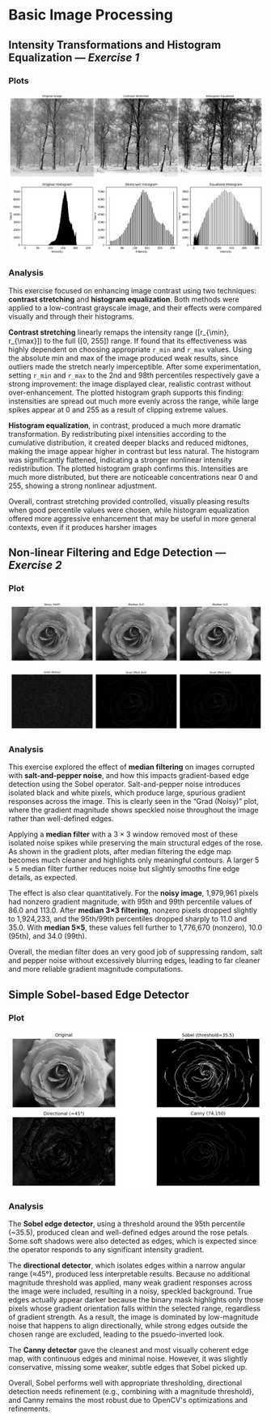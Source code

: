 # Basic Image Processing

## Intensity Transformations and Histogram Equalization — *Exercise 1*
### Plots
![Histogram plot](images/plots/constrast_comparison_plot.png)
![Histogram graph](images/plots/histogram_graph.png)

### Analysis
This exercise focused on enhancing image contrast using two techniques: **contrast stretching** and **histogram equalization**. Both methods were applied to a low-contrast grayscale image, and their effects were compared visually and through their histograms.

**Contrast stretching** linearly remaps the intensity range ([r_{\min}, r_{\max}]) to the full ([0, 255]) range. If found that its effectiveness was highly dependent on choosing appropriate `r_min` and `r_max` values. Using the absolute min and max of the image produced weak results, since outliers made the stretch nearly imperceptible. After some experimentation, setting `r_min` and `r_max` to the 2nd and 98th percentiles respectively gave a strong improvement: the image displayed clear, realistic contrast without over-enhancement. The plotted histogram graph supports this finding: instensities are spread out much more evenly across the range, while large spikes appear at 0 and 255 as a result of clipping extreme values.

**Histogram equalization**, in contrast, produced a much more dramatic transformation. By redistributing pixel intensities according to the cumulative distribution, it created deeper blacks and reduced midtones, making the image appear higher in contrast but less natural. The histogram was significantly flattened, indicating a stronger nonlinear intensity redistribution. The plotted histogram graph confirms this. Intensities are much more distributed, but there are noticeable concentrations near 0 and 255, showing a strong nonlinear adjustment.

Overall, contrast stretching provided controlled, visually pleasing results when good percentile values were chosen, while histogram equalization offered more aggressive enhancement that may be useful in more general contexts, even if it produces harsher images

## Non-linear Filtering and Edge Detection &mdash; _Exercise 2_
### Plot
![Non-linear Filtering Plot](images/plots/s&p_median_plot.png)

### Analysis
This exercise explored the effect of **median filtering** on images corrupted with **salt-and-pepper noise**, and how this impacts gradient-based edge detection using the Sobel operator. Salt-and-pepper noise introduces isolated black and white pixels, which produce large, spurious gradient responses across the image. This is clearly seen in the “Grad (Noisy)” plot, where the gradient magnitude shows speckled noise throughout the image rather than well-defined edges.

Applying a **median filter** with a $3 \times 3$ window removed most of these isolated noise spikes while preserving the main structural edges of the rose. As shown in the gradient plots, after median filtering the edge map becomes much cleaner and highlights only meaningful contours. A larger $5 \times 5$ median filter further reduces noise but slightly smooths fine edge details, as expected.

The effect is also clear quantitatively. For the **noisy image**, 1,979,961 pixels had nonzero gradient magnitude, with 95th and 99th percentile values of 86.0 and 113.0. After **median 3×3 filtering**, nonzero pixels dropped slightly to 1,924,233, and the 95th/99th percentiles dropped sharply to 11.0 and 35.0. With **median 5×5**, these values fell further to 1,776,670 (nonzero), 10.0 (95th), and 34.0 (99th).

Overall, the median filter does an very good job of suppressing random, salt and pepper noise without excessively blurring edges, leading to far cleaner and more reliable gradient magnitude computations.

## Simple Sobel-based Edge Detector
### Plot
![Sobel plot](images/plots/sobel_gradient_plot.png)
### Analysis
The **Sobel edge detector**, using a threshold around the 95th percentile (~35.5), produced clean and well-defined edges around the rose petals. Some soft shadows were also detected as edges, which is expected since the operator responds to any significant intensity gradient.

The **directional detector**, which isolates edges within a narrow angular range (≈45°), produced less interpretable results. Because no additional magnitude threshold was applied, many weak gradient responses across the image were included, resulting in a noisy, speckled background. True edges actually appear darker because the binary mask highlights only those pixels whose gradient orientation falls within the selected range, regardless of gradient strength. As a result, the image is dominated by low-magnitude noise that happens to align directionally, while strong edges outside the chosen range are excluded, leading to the psuedo-inverted look.

The **Canny detector** gave the cleanest and most visually coherent edge map, with continuous edges and minimal noise. However, it was slightly conservative, missing some weaker, subtle edges that Sobel picked up.

Overall, Sobel performs well with appropriate thresholding, directional detection needs refinement (e.g., combining with a magnitude threshold), and Canny remains the most robust due to OpenCV's optimizations and refinements.